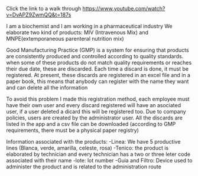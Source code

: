 Click the link to a walk through https://www.youtube.com/watch?v=DvAPZ9ZwmQQ&t=187s


I am a  biochemist and I am working in a pharmaceutical industry
We elaborate two kind of products: MIV (Intravenous Mix) and MNPE(extemporaneous parenteral nutrition mix)

Good Manufacturing Practice (GMP) is a system for ensuring that products are consistently produced and controlled according to quality standards.
when some of these products do not match quality requirements or reaches their due date, these are discarded.  Each time a discard is done, it must be registered. At present, these discards are registered in an excel file and in a paper book, this means that anybody can register with the name they want and can delete all the information

To avoid this problem I made this registration method, each employee must have their own user and every discard registered will have an asociated user, if a user deleted a dicard this will be registered too.
Due to company policies, users are created by the administrator user.
All the discards are listed in the app and a csv file can be downloaded (according to GMP requirements, there must be a physical paper registry)


Information associated with the products:
-Linea: We have 5 productive lines (Blanca, verde, amarilla, celeste, rosa)
-Tenico: the product is elaborated by technician and every technician has a two or three leter code associated with their name
-lote: lot number
-Guia and Filtro: Device used to administer the product and is related to the administration route 
